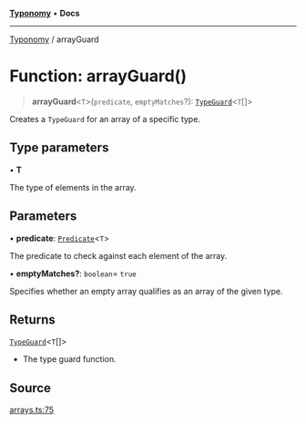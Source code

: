 [**Typonomy**](../README.md) • **Docs**

***

[Typonomy](../globals.md) / arrayGuard

# Function: arrayGuard()

> **arrayGuard**\<`T`\>(`predicate`, `emptyMatches`?): [`TypeGuard`](../type-aliases/TypeGuard.md)\<`T`[]\>

Creates a `TypeGuard` for an array of a specific type.

## Type parameters

• **T**

The type of elements in the array.

## Parameters

• **predicate**: [`Predicate`](../type-aliases/Predicate.md)\<`T`\>

The predicate to check against each element of the array.

• **emptyMatches?**: `boolean`= `true`

Specifies whether an empty array qualifies as an array of the given type.

## Returns

[`TypeGuard`](../type-aliases/TypeGuard.md)\<`T`[]\>

- The type guard function.

## Source

[arrays.ts:75](https://github.com/softcraft-development/typonomy/blob/5469316e6ff7a55df7069c91f81292468fab4b62/src/arrays.ts#L75)
